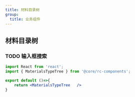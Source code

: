 ```yaml
---
title: 材料目录树
group:
  title: 业务组件
---
```


## 材料目录树


### TODO 输入框搜索


```jsx
import React from 'react';
import { MaterialsTypeTree } from '@core/rc-components';

export default ()=>{
    return <MaterialsTypeTree   />
}

```

<API></API>